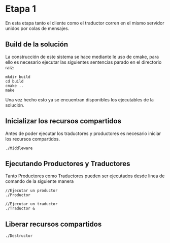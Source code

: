# Etapa 1

En esta etapa tanto el cliente como el traductor corren en el mismo servidor unidos por colas de mensajes.

## Build de la solución

La construcción de este sistema se hace mediante le uso de cmake, para ello es necesario ejecutar las siguientes sentencias parado en el directorio raíz:

```{r, engine='bash'}
mkdir build
cd build
cmake ..
make
```
Una vez hecho esto ya se encuentran disponibles los ejecutables de la solución.

## Inicializar los recursos compartidos 

Antes de poder ejecutar los traductores y productores es necesario iniciar los recursos compartidos.
```{r, engine='bash'}
./Middleware 
```


## Ejecutando Productores y Traductores
Tanto Productores como Traductores pueden ser ejecutados desde linea de comando de la siguiente manera


```{r, engine='bash'}
//Ejecutar un productor
./Productor 

//Ejecutar un traductor
./Traductor & 
```

## Liberar recursos compartidos

```{r, engine='bash'}
./Destructor
```